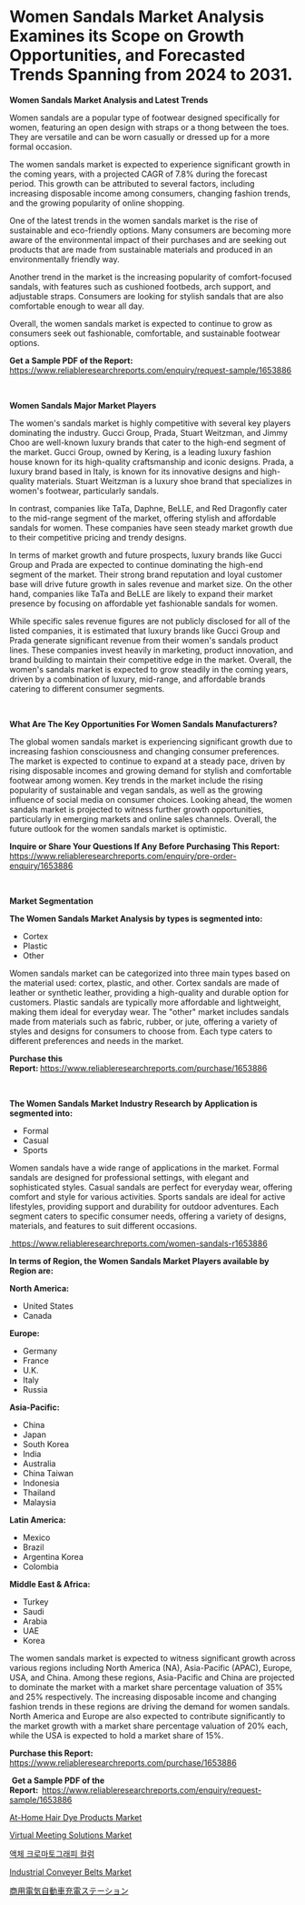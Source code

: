 <p><h1>Women Sandals Market Analysis Examines its Scope on Growth Opportunities, and Forecasted Trends Spanning from 2024 to 2031.</h1></p><p><strong>Women Sandals Market Analysis and Latest Trends</strong></p>
<p><p>Women sandals are a popular type of footwear designed specifically for women, featuring an open design with straps or a thong between the toes. They are versatile and can be worn casually or dressed up for a more formal occasion.</p><p>The women sandals market is expected to experience significant growth in the coming years, with a projected CAGR of 7.8% during the forecast period. This growth can be attributed to several factors, including increasing disposable income among consumers, changing fashion trends, and the growing popularity of online shopping.</p><p>One of the latest trends in the women sandals market is the rise of sustainable and eco-friendly options. Many consumers are becoming more aware of the environmental impact of their purchases and are seeking out products that are made from sustainable materials and produced in an environmentally friendly way.</p><p>Another trend in the market is the increasing popularity of comfort-focused sandals, with features such as cushioned footbeds, arch support, and adjustable straps. Consumers are looking for stylish sandals that are also comfortable enough to wear all day.</p><p>Overall, the women sandals market is expected to continue to grow as consumers seek out fashionable, comfortable, and sustainable footwear options.</p></p>
<p><strong>Get a Sample PDF of the Report:&nbsp;</strong> <a href="https://www.reliableresearchreports.com/enquiry/request-sample/1653886">https://www.reliableresearchreports.com/enquiry/request-sample/1653886</a></p>
<p>&nbsp;</p>
<p><strong>Women Sandals Major Market Players</strong></p>
<p><p>The women's sandals market is highly competitive with several key players dominating the industry. Gucci Group, Prada, Stuart Weitzman, and Jimmy Choo are well-known luxury brands that cater to the high-end segment of the market. Gucci Group, owned by Kering, is a leading luxury fashion house known for its high-quality craftsmanship and iconic designs. Prada, a luxury brand based in Italy, is known for its innovative designs and high-quality materials. Stuart Weitzman is a luxury shoe brand that specializes in women's footwear, particularly sandals.</p><p>In contrast, companies like TaTa, Daphne, BeLLE, and Red Dragonfly cater to the mid-range segment of the market, offering stylish and affordable sandals for women. These companies have seen steady market growth due to their competitive pricing and trendy designs.</p><p>In terms of market growth and future prospects, luxury brands like Gucci Group and Prada are expected to continue dominating the high-end segment of the market. Their strong brand reputation and loyal customer base will drive future growth in sales revenue and market size. On the other hand, companies like TaTa and BeLLE are likely to expand their market presence by focusing on affordable yet fashionable sandals for women.</p><p>While specific sales revenue figures are not publicly disclosed for all of the listed companies, it is estimated that luxury brands like Gucci Group and Prada generate significant revenue from their women's sandals product lines. These companies invest heavily in marketing, product innovation, and brand building to maintain their competitive edge in the market. Overall, the women's sandals market is expected to grow steadily in the coming years, driven by a combination of luxury, mid-range, and affordable brands catering to different consumer segments.</p></p>
<p>&nbsp;</p>
<p><strong>What Are The Key Opportunities For Women Sandals Manufacturers?</strong></p>
<p><p>The global women sandals market is experiencing significant growth due to increasing fashion consciousness and changing consumer preferences. The market is expected to continue to expand at a steady pace, driven by rising disposable incomes and growing demand for stylish and comfortable footwear among women. Key trends in the market include the rising popularity of sustainable and vegan sandals, as well as the growing influence of social media on consumer choices. Looking ahead, the women sandals market is projected to witness further growth opportunities, particularly in emerging markets and online sales channels. Overall, the future outlook for the women sandals market is optimistic.</p></p>
<p><strong>Inquire or Share Your Questions If Any Before Purchasing This Report:</strong> <a href="https://www.reliableresearchreports.com/enquiry/pre-order-enquiry/1653886">https://www.reliableresearchreports.com/enquiry/pre-order-enquiry/1653886</a></p>
<p>&nbsp;</p>
<p><strong>Market Segmentation</strong></p>
<p><strong>The Women Sandals Market Analysis by types is segmented into:</strong></p>
<p><ul><li>Cortex</li><li>Plastic</li><li>Other</li></ul></p>
<p><p>Women sandals market can be categorized into three main types based on the material used: cortex, plastic, and other. Cortex sandals are made of leather or synthetic leather, providing a high-quality and durable option for customers. Plastic sandals are typically more affordable and lightweight, making them ideal for everyday wear. The "other" market includes sandals made from materials such as fabric, rubber, or jute, offering a variety of styles and designs for consumers to choose from. Each type caters to different preferences and needs in the market.</p></p>
<p><strong>Purchase this Report:&nbsp;</strong><a href="https://www.reliableresearchreports.com/purchase/1653886">https://www.reliableresearchreports.com/purchase/1653886</a></p>
<p>&nbsp;</p>
<p><strong>The Women Sandals Market Industry Research by Application is segmented into:</strong></p>
<p><ul><li>Formal</li><li>Casual</li><li>Sports</li></ul></p>
<p><p>Women sandals have a wide range of applications in the market. Formal sandals are designed for professional settings, with elegant and sophisticated styles. Casual sandals are perfect for everyday wear, offering comfort and style for various activities. Sports sandals are ideal for active lifestyles, providing support and durability for outdoor adventures. Each segment caters to specific consumer needs, offering a variety of designs, materials, and features to suit different occasions.</p></p>
<p><a href="https://www.reliableresearchreports.com/women-sandals-r1653886">&nbsp;https://www.reliableresearchreports.com/women-sandals-r1653886</a></p>
<p><strong>In terms of Region, the Women Sandals Market Players available by Region are:</strong></p>
<p>
    <p> <strong> North America: </strong>
        <ul>
            <li>United States</li>
            <li>Canada</li>
        </ul>
        </p> 
    <p> <strong> Europe: </strong>
        <ul>
            <li>Germany</li>
            <li>France</li>
            <li>U.K.</li>
            <li>Italy</li>
            <li>Russia</li>
        </ul>
        </p> 
    <p> <strong> Asia-Pacific: </strong>
        <ul>
            <li>China</li>
            <li>Japan</li>
            <li>South Korea</li>
            <li>India</li>
            <li>Australia</li>
            <li>China Taiwan</li>
            <li>Indonesia</li>
            <li>Thailand</li>
            <li>Malaysia</li>
        </ul>
        </p> 
    <p> <strong> Latin America: </strong>
        <ul>
            <li>Mexico</li>
            <li>Brazil</li>
            <li>Argentina Korea</li>
            <li>Colombia</li>
        </ul>
        </p> 
    <p> <strong> Middle East & Africa: </strong>
        <ul>
            <li>Turkey</li>
            <li>Saudi</li>
            <li>Arabia</li>
            <li>UAE</li>
            <li>Korea</li>
        </ul>
    </p>
    </p>
<p><p>The women sandals market is expected to witness significant growth across various regions including North America (NA), Asia-Pacific (APAC), Europe, USA, and China. Among these regions, Asia-Pacific and China are projected to dominate the market with a market share percentage valuation of 35% and 25% respectively. The increasing disposable income and changing fashion trends in these regions are driving the demand for women sandals. North America and Europe are also expected to contribute significantly to the market growth with a market share percentage valuation of 20% each, while the USA is expected to hold a market share of 15%.</p></p>
<p><strong>Purchase this Report: </strong><a href="https://www.reliableresearchreports.com/purchase/1653886">https://www.reliableresearchreports.com/purchase/1653886</a></p>
<p>&nbsp;<strong>Get a Sample PDF of the Report:&nbsp;&nbsp;</strong><a href="https://www.reliableresearchreports.com/enquiry/request-sample/1653886">https://www.reliableresearchreports.com/enquiry/request-sample/1653886</a></p>
<p><strong></strong></p>
<p><p><a href="https://www.linkedin.com/pulse/at-home-hair-dye-products-market-insights-cagr-trends-growth-wovxf?trackingId=8YQLXxYCd5z1KjVpYl27rA%3D%3D">At-Home Hair Dye Products Market</a></p><p><a href="https://github.com/AlysaLedner2023/Market-Research-Report-List-1/blob/main/virtual-meeting-solutions-market.md">Virtual Meeting Solutions Market</a></p><p><a href="https://github.com/camron674/Market-Research-Report-List-1/blob/main/304389253337.md">액체 크로마토그래피 컬럼</a></p><p><a href="https://www.linkedin.com/pulse/industrial-conveyer-belts-market-size-trends-complete-industry-zhrqc">Industrial Conveyer Belts Market</a></p><p><a href="https://github.com/Sophiaard2003/Market-Research-Report-List-1/blob/main/702681255488.md">商用電気自動車充電ステーション</a></p></p>